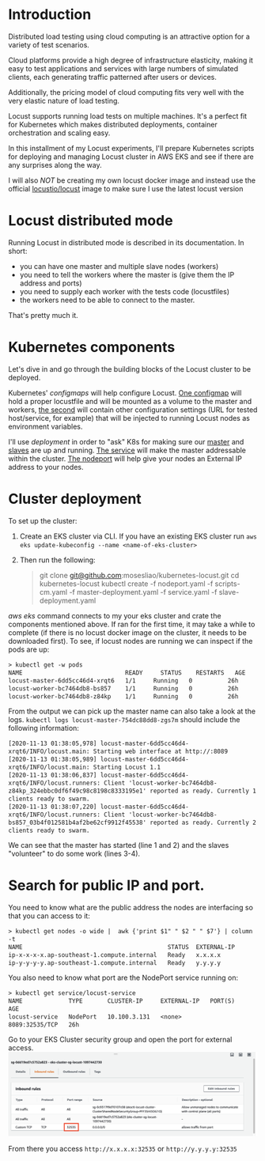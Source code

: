 # Introduction

Distributed load testing using cloud computing is an attractive option for a variety of test scenarios.

Cloud platforms provide a high degree of infrastructure elasticity, making it easy to test applications and services with large numbers of simulated clients, each generating traffic patterned after users or devices.

Additionally, the pricing model of cloud computing fits very well with the very elastic nature of load testing.

Locust supports running load tests on multiple machines. It's a perfect fit for Kubernetes which makes distributed deployments, container orchestration and scaling easy.

In this installment of my Locust experiments, I'll prepare Kubernetes scripts for deploying and managing Locust cluster in AWS EKS and see if there are any surprises along the way.

I will also *NOT* be creating my own locust docker image and instead use the official [locustio/locust](https://hub.docker.com/r/locustio/locust/) image to make sure I use the latest locust version

# Locust distributed mode

Running Locust in distributed mode is described in its documentation.
In short:
* you can have one master and multiple slave nodes (workers)
* you need to tell the workers where the master is (give them the IP address and ports)
* you need to supply each worker with the tests code (locustfiles)
* the workers need to be able to connect to the master.

That's pretty much it.

# Kubernetes components
Let's dive in and go through the building blocks of the Locust cluster to be deployed.

Kubernetes' *configmaps* will help configure Locust.
[One configmap](./scripts-cm.yaml) will hold a proper locustfile and will be mounted as a volume to the master and workers,
[the second](./locust-cm.yaml) will contain other configuration settings (URL for tested host/service, for example) that will be injected to running Locust nodes as environment variables.


I'll use *deployment* in order to "ask" K8s for making sure our [master](./master-deployment.yaml) and [slaves](./slave-deployment.yaml) are up and running.
[The service](./service.yaml) will make the master addressable within the cluster.
[The nodeport](./nodeport.yml) will help give your nodes an External IP address to your nodes.

# Cluster deployment

To set up the cluster:

1) Create an EKS cluster via CLI. If you have an existing EKS cluster run `aws eks update-kubeconfig --name <name-of-eks-cluster>`

2) Then run the following:

    > git clone git@github.com:mosesliao/kubernetes-locust.git
    > cd kubernetes-locust
    > kubectl create -f nodeport.yaml -f scripts-cm.yaml -f master-deployment.yaml -f service.yaml -f slave-deployment.yaml

*aws eks* command connects to my your eks cluster and crate the components mentioned above.
If ran for the first time, it may take a while to complete (if there is no locust docker image on the cluster, it needs to be downloaded first).
To see, if locust nodes are running we can inspect if the pods are up:

    > kubectl get -w pods
    NAME                             READY     STATUS    RESTARTS   AGE
    locust-master-6dd5cc46d4-xrqt6   1/1     Running   0          26h
    locust-worker-bc7464db8-bs857    1/1     Running   0          26h
    locust-worker-bc7464db8-z84kp    1/1     Running   0          26h

From the output we can pick up the master name can also take a look at the logs.
`kubectl logs locust-master-754dc88dd8-zgs7m` should include the following information:

```
[2020-11-13 01:38:05,978] locust-master-6dd5cc46d4-xrqt6/INFO/locust.main: Starting web interface at http://:8089
[2020-11-13 01:38:05,989] locust-master-6dd5cc46d4-xrqt6/INFO/locust.main: Starting Locust 1.1
[2020-11-13 01:38:06,837] locust-master-6dd5cc46d4-xrqt6/INFO/locust.runners: Client 'locust-worker-bc7464db8-z84kp_324ebbc0df6f49c98c8198c8333195e1' reported as ready. Currently 1 clients ready to swarm.
[2020-11-13 01:38:07,220] locust-master-6dd5cc46d4-xrqt6/INFO/locust.runners: Client 'locust-worker-bc7464db8-bs857_03b4f012581b4af2be62cf9912f45538' reported as ready. Currently 2 clients ready to swarm.
```

We can see that the master has started (line 1 and 2) and the slaves "volunteer" to do some work (lines 3-4).

# Search for public IP and port.

You need to know what are the public address the nodes are interfacing so that you can access to it:

    > kubectl get nodes -o wide |  awk {'print $1" " $2 " " $7'} | column -t
    NAME                                         STATUS  EXTERNAL-IP
    ip-x-x-x-x.ap-southeast-1.compute.internal   Ready   x.x.x.x
    ip-y-y-y-y.ap-southeast-1.compute.internal   Ready   y.y.y.y

You also need to know what port are the NodePort service running on:

    > kubectl get service/locust-service
    NAME             TYPE       CLUSTER-IP     EXTERNAL-IP   PORT(S)          AGE
    locust-service   NodePort   10.100.3.131   <none>        8089:32535/TCP   26h

Go to your EKS Cluster security group and open the port for external access.
![](open-port.png)

From there you access `http://x.x.x.x:32535` or `http://y.y.y.y:32535`
